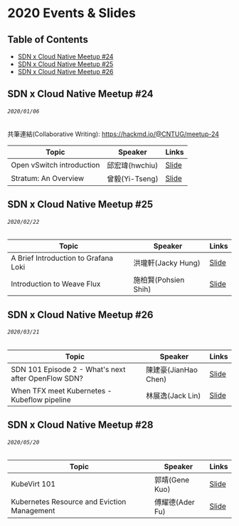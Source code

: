 # 2020 Events & Slides

## Table of Contents

- [SDN x Cloud Native Meetup #24](#sdn-x-cloud-native-meetup-24)
- [SDN x Cloud Native Meetup #25](#sdn-x-cloud-native-meetup-25)
- [SDN x Cloud Native Meetup #26](#sdn-x-cloud-native-meetup-26)

## SDN x Cloud Native Meetup #24
###### `2020/01/06`
共筆連結(Collaborative Writing): https://hackmd.io/@CNTUG/meetup-24

| Topic       | Speaker        | Links |
|-------------|----------------|--------------|
| Open vSwitch introduction | 邱宏瑋(hwchiu) | [Slide](https://www.slideshare.net/hongweiqiu/open-vswitch-introduction) |
| Stratum: An Overview | 曾毅(Yi-Tseng) | [Slide](https://docs.google.com/presentation/d/12QmbQccq9VOjom1HQRCqJFXb8ZFw02zaKQAm4Nu1ltw/edit?usp=sharing) |

## SDN x Cloud Native Meetup #25
###### `2020/02/22`

| Topic       | Speaker        | Links |
|-------------|----------------|--------------|
| A Brief Introduction to Grafana Loki | 洪瓏軒(Jacky Hung) | [Slide](https://docs.google.com/presentation/d/18aAVJqG6DxdeTYQaDahnvTPCgzzHWNv0OSAc_s46v8o/edit?usp=sharing) |
| Introduction to Weave Flux | 施柏賢(Pohsien Shih) | [Slide](https://speakerdeck.com/pohsien/introduction-to-weave-flux) |

## SDN x Cloud Native Meetup #26
###### `2020/03/21`

| Topic       | Speaker        | Links |
|-------------|----------------|--------------|
| SDN 101 Episode 2 - What's next after OpenFlow SDN? | 陳建豪(JianHao Chen) | [Slide](https://www.slideshare.net/JianHaoChen1/sdn-1012) |
| When TFX meet Kubernetes - Kubeflow pipeline | 林展逸(Jack Lin) | [Slide](https://speakerdeck.com/chanyilin/tfx-and-kubeflow-pipeline-tutorial) |

## SDN x Cloud Native Meetup #28
###### `2020/05/20`

| Topic       | Speaker        | Links |
|-------------|----------------|--------------|
| KubeVirt 101 | 郭靖(Gene Kuo) | [Slide](https://docs.google.com/presentation/d/1vP0QYNHctD5Y_59SRJzAsfP6elzooCJusB_7w9-amww/edit?usp=sharing) |
| Kubernetes Resource and Eviction Management| 傅耀德(Ader Fu) | [Slide](https://speakerdeck.com/ydfu/kubernetes-resource-and-eviction-management) |
